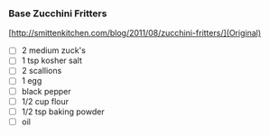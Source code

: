 ### Base Zucchini Fritters

[http://smittenkitchen.com/blog/2011/08/zucchini-fritters/](Original)

- [ ] 2 medium zuck's
- [ ] 1 tsp kosher salt
- [ ] 2 scallions
- [ ] 1 egg 
- [ ] black pepper
- [ ] 1/2 cup flour
- [ ] 1/2 tsp baking powder
- [ ] oil
